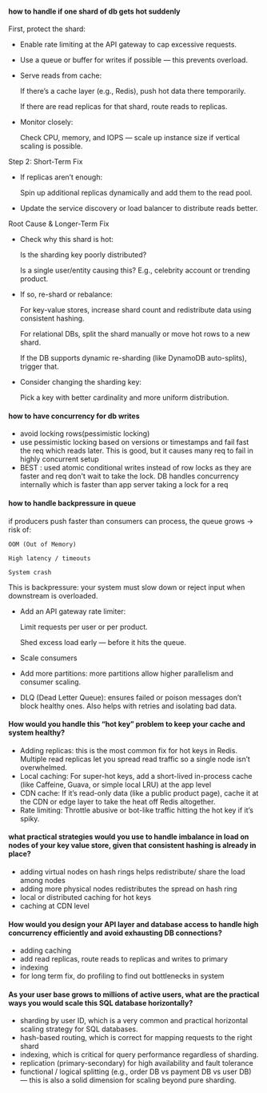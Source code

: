 #### how to handle if one shard of db gets hot suddenly

First, protect the shard:

- Enable rate limiting at the API gateway to cap excessive requests.

- Use a queue or buffer for writes if possible — this prevents overload.

- Serve reads from cache:

    If there’s a cache layer (e.g., Redis), push hot data there temporarily.

    If there are read replicas for that shard, route reads to replicas.

- Monitor closely:

    Check CPU, memory, and IOPS — scale up instance size if vertical scaling is possible.

Step 2: Short-Term Fix

- If replicas aren’t enough:

    Spin up additional replicas dynamically and add them to the read pool.

- Update the service discovery or load balancer to distribute reads better.

Root Cause & Longer-Term Fix

- Check why this shard is hot:

    Is the sharding key poorly distributed?

    Is a single user/entity causing this? E.g., celebrity account or trending product.

- If so, re-shard or rebalance:

    For key-value stores, increase shard count and redistribute data using consistent hashing.

    For relational DBs, split the shard manually or move hot rows to a new shard.

    If the DB supports dynamic re-sharding (like DynamoDB auto-splits), trigger that.

- Consider changing the sharding key:

    Pick a key with better cardinality and more uniform distribution.

#### how to have concurrency for db writes

- avoid locking rows(pessimistic locking)
- use pessimistic locking based on versions or timestamps and fail fast the req which reads later. This is good, but it causes many req to fail in highly concurrent setup
- BEST : used atomic conditional writes instead of row locks as they are faster and req don't wait to take the lock. DB handles concurrency internally which is faster than app server taking a lock for a req 

#### how to handle backpressure in queue

if producers push faster than consumers can process, the queue grows → risk of:

    OOM (Out of Memory)

    High latency / timeouts

    System crash

This is backpressure: your system must slow down or reject input when downstream is overloaded.
- Add an API gateway rate limiter:

    Limit requests per user or per product.

    Shed excess load early — before it hits the queue.
- Scale consumers
- Add more partitions: more partitions allow higher parallelism and consumer scaling.
- DLQ (Dead Letter Queue): ensures failed or poison messages don’t block healthy ones. Also helps with retries and isolating bad data.

#### How would you handle this “hot key” problem to keep your cache and system healthy?
- Adding replicas: this is the most common fix for hot keys in Redis. Multiple read replicas let you spread read traffic so a single node isn’t overwhelmed.
- Local caching: For super-hot keys, add a short-lived in-process cache (like Caffeine, Guava, or simple local LRU) at the app level
- CDN cache: If it’s read-only data (like a public product page), cache it at the CDN or edge layer to take the heat off Redis altogether.
- Rate limiting: Throttle abusive or bot-like traffic hitting the hot key if it’s spiky.

#### what practical strategies would you use to handle imbalance in load on nodes of your key value store, given that consistent hashing is already in place?
- adding virtual nodes on hash rings helps redistribute/ share the load among nodes
- adding more physical nodes redistributes the spread on hash ring
- local or distributed  caching for hot keys
- caching at CDN level

#### How would you design your API layer and database access to handle high concurrency efficiently and avoid exhausting DB connections?
- adding caching
- add read replicas, route reads to replicas and writes to primary
- indexing
- for long term fix, do profiling to find out bottlenecks in system



#### As your user base grows to millions of active users, what are the practical ways you would scale this SQL database horizontally?
- sharding by user ID, which is a very common and practical horizontal scaling strategy for SQL databases.
- hash-based routing, which is correct for mapping requests to the right shard
- indexing, which is critical for query performance regardless of sharding.
- replication (primary-secondary) for high availability and fault tolerance
- functional / logical splitting (e.g., order DB vs payment DB vs user DB) — this is also a solid dimension for scaling beyond pure sharding.

